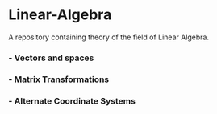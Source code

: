 # Linear-Algebra
A repository containing theory of the field of Linear Algebra.

<h3>- Vectors and spaces</h3>

<h3>- Matrix Transformations</h3>

<h3>- Alternate Coordinate Systems</h3>
